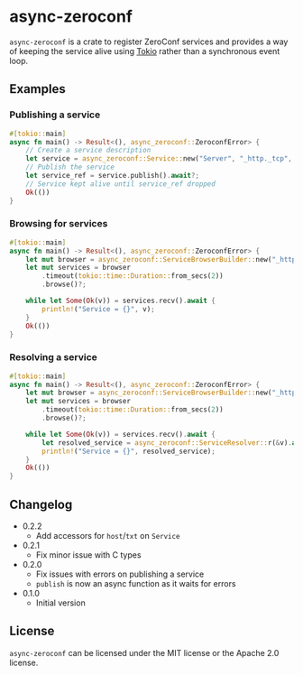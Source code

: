 # async-zeroconf

`async-zeroconf` is a crate to register ZeroConf services and provides a way of
keeping the service alive using [Tokio] rather than a synchronous event loop.

## Examples

### Publishing a service

```rust
#[tokio::main]
async fn main() -> Result<(), async_zeroconf::ZeroconfError> {
    // Create a service description
    let service = async_zeroconf::Service::new("Server", "_http._tcp", 80);
    // Publish the service
    let service_ref = service.publish().await?;
    // Service kept alive until service_ref dropped
    Ok(())
}
```

### Browsing for services

```rust
#[tokio::main]
async fn main() -> Result<(), async_zeroconf::ZeroconfError> {
    let mut browser = async_zeroconf::ServiceBrowserBuilder::new("_http._tcp");
    let mut services = browser
        .timeout(tokio::time::Duration::from_secs(2))
        .browse()?;

    while let Some(Ok(v)) = services.recv().await {
        println!("Service = {}", v);
    }
    Ok(())
}
```

### Resolving a service

```rust
#[tokio::main]
async fn main() -> Result<(), async_zeroconf::ZeroconfError> {
    let mut browser = async_zeroconf::ServiceBrowserBuilder::new("_http._tcp");
    let mut services = browser
        .timeout(tokio::time::Duration::from_secs(2))
        .browse()?;

    while let Some(Ok(v)) = services.recv().await {
        let resolved_service = async_zeroconf::ServiceResolver::r(&v).await?;
        println!("Service = {}", resolved_service);
    }
    Ok(())
}
```

## Changelog

- 0.2.2
    - Add accessors for `host`/`txt` on `Service`
- 0.2.1
    - Fix minor issue with C types
- 0.2.0
    - Fix issues with errors on publishing a service
    - `publish` is now an async function as it waits for errors
- 0.1.0
    - Initial version

## License

`async-zeroconf` can be licensed under the MIT license or the Apache 2.0 license.

[Tokio]: https://tokio.rs/
